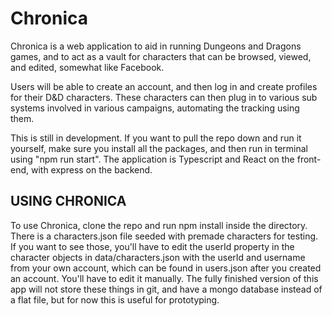 # Chronica

Chronica is a web application to aid in running Dungeons and Dragons games, and to act as a vault for characters that can be browsed, viewed, and edited, somewhat like Facebook.

Users will be able to create an account, and then log in and create profiles for their D&D characters. These characters can then plug in to various sub systems involved in various campaigns, automating the tracking using them.

This is still in development. If you want to pull the repo down and run it yourself, make sure you install all the packages, and then run in terminal using "npm run start". The application is Typescript and React on the front-end, with express on the backend.

## USING CHRONICA

To use Chronica, clone the repo and run npm install inside the directory.
There is a characters.json file seeded with premade characters for testing. If you want to see those, you'll have to edit the userId property in the character objects in data/characters.json with the userId and username from your own account, which can be found in users.json after you created an account. You'll have to edit it manually. The fully finished version of this app will not store these things in git, and have a mongo database instead of a flat file, but for now this is useful for prototyping.